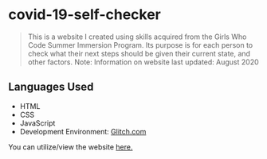 # covid-19-self-checker

>This is a website I created using skills acquired from the Girls Who Code Summer Immersion Program. Its purpose is for each person to check what their next steps should be given their current state, and other factors.
> Note: Information on website last updated: August 2020

## Languages Used
- HTML
- CSS
- JavaScript
- Development Environment: [Glitch.com](Glitch.com)

You can utilize/view the website [here.](https://covid-19-self-checker.glitch.me)

